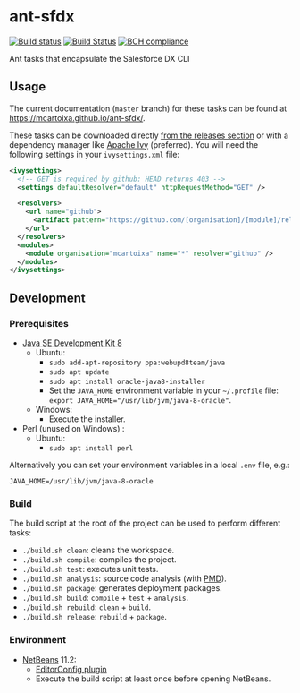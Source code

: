 # ant-sfdx
[![Build status](https://travis-ci.org/mcartoixa/ant-sfdx.svg?branch=master)](https://travis-ci.org/mcartoixa/ant-sfdx)
[![Build Status](https://dev.azure.com/mcartoixa/ant-sfdx/_apis/build/status/ant-sfdx-CI)](https://dev.azure.com/mcartoixa/ant-sfdx/_build/latest?definitionId=1)
[![BCH compliance](https://bettercodehub.com/edge/badge/mcartoixa/ant-sfdx?branch=master)](https://bettercodehub.com/)

Ant tasks that encapsulate the Salesforce DX CLI

## Usage

The current documentation (`master` branch) for these tasks can be found at https://mcartoixa.github.io/ant-sfdx/.

These tasks can be downloaded directly [from the releases section](https://github.com/mcartoixa/ant-sfdx/releases) or with
a dependency manager like [Apache Ivy](http://ant.apache.org/ivy/) (preferred). You will need the following settings in your
`ivysettings.xml` file:
```xml
<ivysettings>
  <!-- GET is required by github: HEAD returns 403 -->
  <settings defaultResolver="default" httpRequestMethod="GET" />

  <resolvers>
    <url name="github">
      <artifact pattern="https://github.com/[organisation]/[module]/releases/download/[revision]/[artifact].[ext]" />
    </url>
  </resolvers>
  <modules>
    <module organisation="mcartoixa" name="*" resolver="github" />
  </modules>
</ivysettings>
```

## Development

### Prerequisites
* [Java SE Development Kit 8](http://www.oracle.com/technetwork/java/javase/downloads/jdk8-downloads-2133151.html)
  * Ubuntu:
    * `sudo add-apt-repository ppa:webupd8team/java`
    * `sudo apt update`
    * `sudo apt install oracle-java8-installer`
    * Set the `JAVA_HOME` environment variable in your `~/.profile` file: `export JAVA_HOME="/usr/lib/jvm/java-8-oracle"`.
  * Windows:
    * Execute the installer.
* Perl (unused on Windows) :
  * Ubuntu:
    * `sudo apt install perl`

Alternatively you can set your environment variables in a local `.env` file, e.g.:
```
JAVA_HOME=/usr/lib/jvm/java-8-oracle
```

### Build
The build script at the root of the project can be used to perform different tasks:
* `./build.sh clean`: cleans the workspace.
* `./build.sh compile`: compiles the project.
* `./build.sh test`: executes unit tests.
* `./build.sh analysis`: source code analysis (with [PMD](https://pmd.github.io/)).
* `./build.sh package`: generates deployment packages.
* `./build.sh build`: `compile` + `test` + `analysis`.
* `./build.sh rebuild`: `clean` + `build`.
* `./build.sh release`: `rebuild` + `package`.

### Environment
* [NetBeans](https://netbeans.apache.org/download/index.html) 11.2:
  * [EditorConfig plugin](https://github.com/welovecoding/editorconfig-netbeans)
  * Execute the build script at least once before opening NetBeans.
